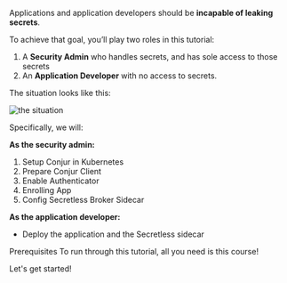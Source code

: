Applications and application developers should be **incapable of leaking secrets**.

To achieve that goal, you’ll play two roles in this tutorial:

1. A **Security Admin** who handles secrets, and has sole access to those secrets
2. An **Application Developer** with no access to secrets.

The situation looks like this:

![the situation](https://raw.githubusercontent.com/quincycheng/katacoda-scenarios/master/conjur-k8s-secretless/resources/Presentation1.png)

Specifically, we will:

**As the security admin:**

1. Setup Conjur in Kubernetes
2. Prepare Conjur Client
3. Enable Authenticator
4. Enrolling App
5. Config Secretless Broker Sidecar

**As the application developer:**
- Deploy the application and the Secretless sidecar

Prerequisites
To run through this tutorial, all you need is this course!

Let's get started!
